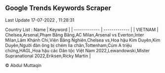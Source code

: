 

## Google Trends Keywords Scraper 
 
Last Update 17-07-2022 , 11:28:31

Country List :
 Name  | Keyword |
| ------------- | ------------- |
| VIETNAM | Chelsea,Arsenal,Phạm Băng Băng,AC Milan,Arsenal vs Everton,Inter Milan,Lâm Khánh Chi,Viên Băng Nghiên,Chelsea vs,Hoa hậu Kim Duyên,Kim Duyên,Người đàn ông bị chém lìa chân,Tottenham,Cúm A triệu chứng,HAGL,Hoa hậu các Dân tộc Việt Nam 2022,Lewandowski,Mister Supranational 2022,Eriksen,Ricky Martin |



© Abdul Muttaqin 
